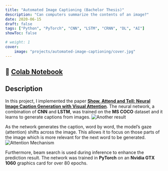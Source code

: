```yaml
---
title: "Automated Image Captioning (Bachelor Thesis)"
description: "Can computers summarize the contents of an image?"
date: 2020-06-15
draft: false
tags: ["Python", "PyTorch", "CNN", "LSTM", "CRNN", "DL", "AI"]
showToc: false

# weight: 1
cover:
    image: "projects/automated-image-captioning/cover.jpg"
--- 
```

## 🔗 [Colab Notebook](https://colab.research.google.com/drive/1Q553uslYW3Ho6P1G46SOEDxOS_VmHXfJ)

## Description
In this project, I implemented the paper **[Show, Attend and Tell: Neural Image Caption Generation with Visual Attention](https://arxiv.org/abs/1502.03044)**. The neural network, a combination of **CNN** and **LSTM**, was trained on the **MS COCO** dataset and it learns to generate captions from images. 
![Another result](/projects/automated-image-captioning/img2.jpeg)

As the network generates the caption, word by word, the model’s gaze (attention) shifts across the image. This allows it to focus on those parts of the image which is more relevant for the next word to be generated. 
![Attention Mechanism](/projects/automated-image-captioning/img1.jpg)

Furthermore, beam search is used during inference to enhance the prediction result. The network was trained in **PyTorch** on an **Nvidia GTX 1060** graphics card for over 80 epochs.